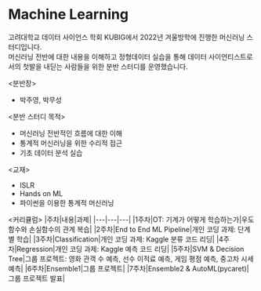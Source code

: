 # Machine Learning
고려대학교 데이터 사이언스 학회 KUBIG에서 2022년 겨울방학에 진행한 머신러닝 스터디입니다.  
머신러닝 전반에 대한 내용을 이해하고 정형데이터 실습을 통해 데이터 사이언티스트로서의 첫발을 내딛는 사람들을 위한 분반 스터디를 운영했습니다.

<분반장>
* 박주영, 박무성

<분반 스터디 목적>
* 머신러닝 전반적인 흐름에 대한 이해
* 통계적 머신러닝을 위한 수리적 접근
* 기초 데이터 분석 실습

<교재>
* ISLR
* Hands on ML
* 파이썬을 이용한 통계적 머신러닝

<커리큘럼>
|주차|내용|과제|
|---|---|---|
|1주차|OT: 기계가 어떻게 학습하는가|우도함수와 손실함수의 관계 복습|
|2주차|End to End ML Pipeline|개인 코딩 과제: 단계별 학습|
|3주차|Classification|개인 코딩 과제: Kaggle 분류 코드 리딩|
|4주차|Regression|개인 코딩 과제: Kaggle 예측 코드 리딩|
|5주차|SVM & Decision Tree|그룹 프로젝트: 영화 관객 수 예측, 선수 이적료 예측, 게임 평점 예측, 중고차 시세 예측|
|6주차|Ensemble1|그룹 프로젝트|
|7주차|Ensemble2 & AutoML(pycaret)|그룹 프로젝트 발표|

